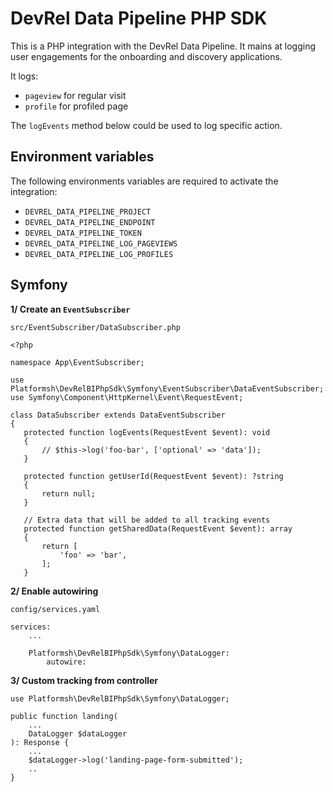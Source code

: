 # DevRel Data Pipeline PHP SDK

This is a PHP integration with the DevRel Data Pipeline. It mains at logging user engagements for the onboarding and discovery applications.

It logs:
- `pageview` for regular visit
- `profile` for profiled page

The `logEvents` method below could be used to log specific action.

## Environment variables

The following environments variables are required to activate the integration:
 - `DEVREL_DATA_PIPELINE_PROJECT`
 - `DEVREL_DATA_PIPELINE_ENDPOINT`
 - `DEVREL_DATA_PIPELINE_TOKEN`
 - `DEVREL_DATA_PIPELINE_LOG_PAGEVIEWS`
 - `DEVREL_DATA_PIPELINE_LOG_PROFILES`

## Symfony

**1/ Create an `EventSubscriber`**

`src/EventSubscriber/DataSubscriber.php`

 ```
<?php

namespace App\EventSubscriber;

use Platformsh\DevRelBIPhpSdk\Symfony\EventSubscriber\DataEventSubscriber;
use Symfony\Component\HttpKernel\Event\RequestEvent;

class DataSubscriber extends DataEventSubscriber
{
    protected function logEvents(RequestEvent $event): void
    {
        // $this->log('foo-bar', ['optional' => 'data']);
    }

    protected function getUserId(RequestEvent $event): ?string
    {
        return null;
    }

    // Extra data that will be added to all tracking events
    protected function getSharedData(RequestEvent $event): array
    {
        return [
            'foo' => 'bar',
        ];
    }
 ```

**2/ Enable autowiring**

`config/services.yaml`

```
services:
    ...

    Platformsh\DevRelBIPhpSdk\Symfony\DataLogger:
        autowire:
```

**3/ Custom tracking from controller**

```
use Platformsh\DevRelBIPhpSdk\Symfony\DataLogger;

public function landing(
    ...
    DataLogger $dataLogger
): Response {
    ...
    $dataLogger->log('landing-page-form-submitted');
    ..
}
```